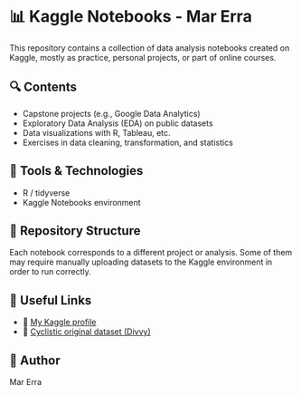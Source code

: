 # 📊 Kaggle Notebooks - Mar Erra

This repository contains a collection of data analysis notebooks created on Kaggle, mostly as practice, personal projects, or part of online courses.

## 🔍 Contents

- Capstone projects (e.g., Google Data Analytics)
- Exploratory Data Analysis (EDA) on public datasets
- Data visualizations with R, Tableau, etc.
- Exercises in data cleaning, transformation, and statistics

## 🧰 Tools & Technologies

- R / tidyverse
- Kaggle Notebooks environment

## 📂 Repository Structure

Each notebook corresponds to a different project or analysis. Some of them may require manually uploading datasets to the Kaggle environment in order to run correctly.

## 🔗 Useful Links

- 🧠 [My Kaggle profile](https://www.kaggle.com/your-username)
- 📁 [Cyclistic original dataset (Divvy)](https://divvy-tripdata.s3.amazonaws.com/index.html)

## 👤 Author

Mar Erra  
